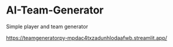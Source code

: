 # AI-Team-Generator
Simple player and team generator

https://teamgeneratorpy-mpdac4txzadunhlodaafwb.streamlit.app/
